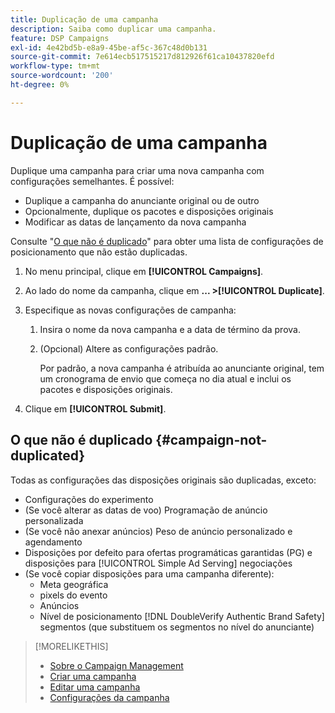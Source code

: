 ```yaml
---
title: Duplicação de uma campanha
description: Saiba como duplicar uma campanha.
feature: DSP Campaigns
exl-id: 4e42bd5b-e8a9-45be-af5c-367c48d0b131
source-git-commit: 7e614ecb517515217d812926f61ca10437820efd
workflow-type: tm+mt
source-wordcount: '200'
ht-degree: 0%

---
```


# Duplicação de uma campanha

<!-- Some placements don't have this option. Clarify which placement types aren't eligible -- is it PG placements, or all placements using private inventory? And anything else? -->

Duplique uma campanha para criar uma nova campanha com configurações semelhantes. É possível:

* Duplique a campanha do anunciante original ou de outro
* Opcionalmente, duplique os pacotes e disposições originais
* Modificar as datas de lançamento da nova campanha

Consulte &quot;[O que não é duplicado](#campaign-not-duplicated)&quot; para obter uma lista de configurações de posicionamento que não estão duplicadas.

1. No menu principal, clique em **[!UICONTROL Campaigns]**.

1. Ao lado do nome da campanha, clique em **... >[!UICONTROL Duplicate]**.

1. Especifique as novas configurações de campanha:

   1. Insira o nome da nova campanha e a data de término da prova.

   1. (Opcional) Altere as configurações padrão.

      Por padrão, a nova campanha é atribuída ao anunciante original, tem um cronograma de envio que começa no dia atual e inclui os pacotes e disposições originais.

1. Clique em **[!UICONTROL Submit]**.

## O que não é duplicado {#campaign-not-duplicated}

Todas as configurações das disposições originais são duplicadas, exceto:

* Configurações do experimento
* (Se você alterar as datas de voo) Programação de anúncio personalizada
* (Se você não anexar anúncios) Peso de anúncio personalizado e agendamento
* Disposições por defeito para ofertas programáticas garantidas (PG) e disposições para [!UICONTROL Simple Ad Serving] negociações
* (Se você copiar disposições para uma campanha diferente):
   * Meta geográfica
   * pixels do evento
   * Anúncios
   * Nível de posicionamento [!DNL DoubleVerify Authentic Brand Safety] segmentos (que substituem os segmentos no nível do anunciante)

>[!MORELIKETHIS]
>
>* [Sobre o Campaign Management](campaign-about.md)
>* [Criar uma campanha](campaign-create.md)
>* [Editar uma campanha](campaign-edit.md)
>* [Configurações da campanha](campaign-settings.md)

